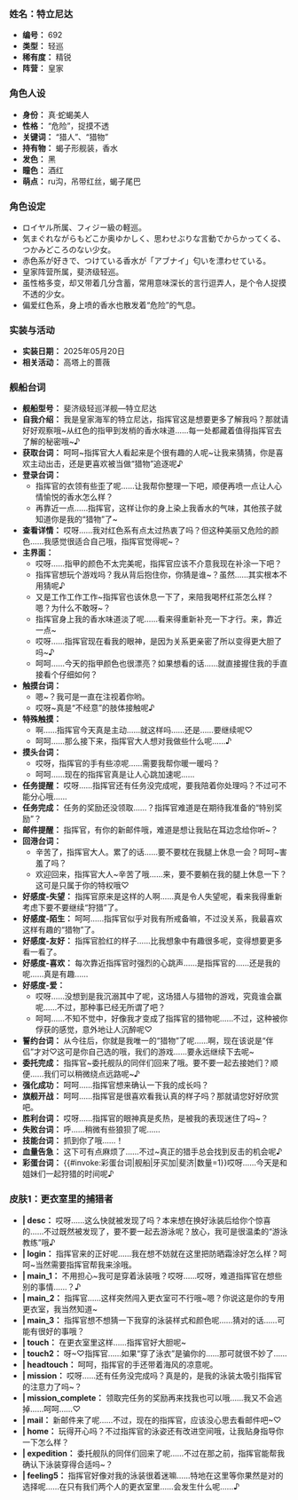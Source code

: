 ### 姓名：特立尼达
* **编号：** 692
* **类型：** 轻巡
* **稀有度：** 精锐
* **阵营：** 皇家


### 角色人设
* **身份：** 真·蛇蝎美人
* **性格：** “危险”，捉摸不透
* **关键词：** “猎人”、“猎物”
* **持有物：** 蝎子形舰装，香水
* **发色：** 黑
* **瞳色：** 酒红
* **萌点：** ru沟，吊带红丝，蝎子尾巴


### 角色设定
* ロイヤル所属、フィジー級の軽巡。
* 気まぐれながらもどこか奥ゆかしく、思わせぶりな言動でからかってくる、つかみどころのない少女。
* 赤色系が好きで、つけている香水が「アブナイ」匂いを漂わせている。
* 皇家阵营所属，斐济级轻巡。
* 虽性格多变，却又带着几分含蓄，常用意味深长的言行逗弄人，是个令人捉摸不透的少女。
* 偏爱红色系，身上喷的香水也散发着“危险”的气息。


### 实装与活动
* **实装日期：** 2025年05月20日
* **相关活动：** 高塔上的蔷薇


### 舰船台词
* **舰船型号：** 斐济级轻巡洋舰—特立尼达
* **自我介绍：** 我是皇家海军的特立尼达，指挥官这是想要更多了解我吗？那就请好好观察哦~从红色的指甲到发梢的香水味道……每一处都藏着值得指挥官去了解的秘密哦~♪
* **获取台词：** 呵呵~指挥官大人看起来是个很有趣的人呢~让我来猜猜，你是喜欢主动出击，还是更喜欢被当做“猎物”追逐呢♪
* **登录台词：**
  * 指挥官的衣领有些歪了呢……让我帮你整理一下吧，顺便再喷一点让人心情愉悦的香水怎么样？
  * 再靠近一点……指挥官，这样让你的身上染上我香水的气味，其他孩子就知道你是我的“猎物”了~
* **查看详情：** 哎呀……我对红色系有点太过热衷了吗？但这种美丽又危险的颜色……我感觉很适合自己哦，指挥官觉得呢~？
* **主界面：**
  * 哎呀……指甲的颜色不太完美呢，指挥官应该不介意我现在补涂一下吧？
  * 指挥官想玩个游戏吗？我从背后抱住你，你猜是谁~？虽然……其实根本不用猜呢♪
  * 又是工作工作工作~指挥官也该休息一下了，来陪我喝杯红茶怎么样？嗯？为什么不敢呀~？
  * 指挥官身上我的香水味道淡了呢……看来得重新补充一下才行。来，靠近一点~
  * 哎呀……指挥官现在看我的眼神，是因为关系更亲密了所以变得更大胆了吗~♪
  * 呵呵……今天的指甲颜色也很漂亮？如果想看的话……就直接握住我的手直接看个仔细如何？
* **触摸台词：**
  * 嗯~？我可是一直在注视着你哟。
  * 哎呀~真是“不经意”的肢体接触呢♪
* **特殊触摸：**
  * 啊……指挥官今天真是主动……就这样吗……还是……要继续呢♡
  * 呵呵……那么接下来，指挥官大人想对我做些什么呢……♪
* **摸头台词：**
  * 哎呀，指挥官的手有些凉呢……需要我帮你暖一暖吗？
  * 呵呵……现在的指挥官真是让人心跳加速呢……
* **任务提醒：** 哎呀……指挥官还有任务没完成呢，要我陪着你处理吗？不过可不能分心哦……
* **任务完成：** 任务的奖励还没领取……？指挥官难道是在期待我准备的“特别奖励”？
* **邮件提醒：** 指挥官，有你的新邮件哦，难道是想让我贴在耳边念给你听~？
* **回港台词：**
  * 辛苦了，指挥官大人。累了的话……要不要枕在我腿上休息一会？呵呵~害羞了吗？
  * 欢迎回来，指挥官大人~辛苦了哦……来，要不要躺在我的腿上休息一下？这可是只属于你的特权哦♡
* **好感度-失望：** 指挥官原来是这样的人啊……真是令人失望呢，看来我得重新考虑下要不要继续“狩猎”了。
* **好感度-陌生：** 呵呵……指挥官似乎对我有所戒备嘛，不过没关系，我最喜欢这样有趣的“猎物”了。
* **好感度-友好：** 指挥官脸红的样子……比我想象中有趣很多呢，变得想要更多看一看了。
* **好感度-喜欢：** 每次靠近指挥官时强烈的心跳声……是指挥官的……还是我的呢……真是有趣……
* **好感度-爱：**
  * 哎呀……没想到是我沉溺其中了呢，这场猎人与猎物的游戏，究竟谁会赢呢……不过，那种事已经无所谓了吧？
  * 呵呵……不知不觉中，好像我才变成了指挥官的猎物呢……不过，这种被你俘获的感觉，意外地让人沉醉呢♡
* **誓约台词：** 从今往后，你就是我唯一的“猎物”了呢……啊，现在该说是“伴侣”才对♡这可是你自己选的哦，我们的游戏……要永远继续下去呢~
* **委托完成：** 指挥官~委托舰队的同伴们回来了哦。要不要一起去接她们？顺便……我们可以稍微绕点远路呢~♪
* **强化成功：** 呵呵……指挥官想来确认一下我的成长吗？
* **旗舰开战：** 呵呵……指挥官是很喜欢看我认真的样子吗？那就请您好好欣赏吧。
* **胜利台词：** 哎呀……指挥官的眼神真是炙热，是被我的表现迷住了吗~？
* **失败台词：** 呼……稍微有些狼狈了呢……
* **技能台词：** 抓到你了哦……！
* **血量告急：** 这下可有点麻烦了……不过~真正的猎手总会找到反击的机会呢♪
* **彩蛋台词：** {{#invoke:彩蛋台词|舰船|牙买加|斐济|数量=1}}哎呀……今天是和姐妹们一起狩猎的时间呢♪


### 皮肤1：更衣室里的捕猎者
* **| desc：** 哎呀……这么快就被发现了吗？本来想在换好泳装后给你个惊喜的……不过既然被发现了，要不要一起去游泳呢？放心，我可是很温柔的“游泳教练”哦♪
* **| login：** 指挥官来的正好呢……我在想不妨就在这里把防晒霜涂好怎么样？呵呵~当然需要指挥官帮我来涂哦。
* **| main_1：** 不用担心~我可是穿着泳装哦？哎呀……哎呀，难道指挥官在想些别的事情……？♪
* **| main_2：** 指挥官……这样突然闯入更衣室可不行哦~嗯？你说这是你的专用更衣室，我当然知道~
* **| main_3：** 指挥官想不想猜一下我穿的泳装样式和颜色呢……猜对的话……可能有很好的事哦？
* **| touch：** 在更衣室里这样……指挥官好大胆呢~
* **| touch2：** 呀~♡指挥官……如果“穿了泳衣”是骗你的……那可就很不妙了……
* **| headtouch：** 呵呵，指挥官的手还带着海风的凉意呢。
* **| mission：** 哎呀……还有任务没完成吗？真是的，是我的泳装太吸引指挥官的注意力了吗~？
* **| mission_complete：** 领取完任务的奖励再来找我也可以哦……我又不会逃掉……呵呵……♡
* **| mail：** 新邮件来了呢……不过，现在的指挥官，应该没心思去看邮件吧~♡
* **| home：** 玩得开心吗？不过指挥官的泳姿还有改进空间哦，让我贴身指导你一下怎么样？
* **| expedition：** 委托舰队的同伴们回来了呢……不过在那之前，指挥官能帮我确认下泳装穿得合适吗~？
* **| feeling5：** 指挥官好像对我的泳装很着迷嘛……特地在这里等你果然是对的选择呢……在只有我们两个人的更衣室里……会发生什么呢……♪
